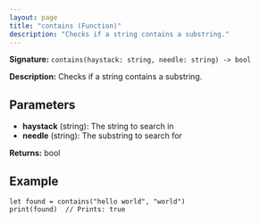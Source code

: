 ```yaml
---
layout: page
title: "contains (Function)"
description: "Checks if a string contains a substring."
---
```


**Signature:** `contains(haystack: string, needle: string) -> bool`

**Description:** Checks if a string contains a substring.

## Parameters

- **haystack** (string): The string to search in
- **needle** (string): The substring to search for

**Returns:** bool

## Example

```osprey
let found = contains("hello world", "world")
print(found)  // Prints: true
```
